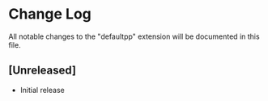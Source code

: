 # Change Log

All notable changes to the "defaultpp" extension will be documented in this file.

## [Unreleased]

- Initial release